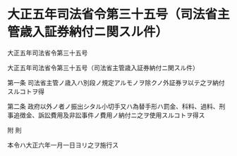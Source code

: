 # 大正五年司法省令第三十五号（司法省主管歳入証券納付ニ関スル件）

大正五年司法省令第三十五号

大正五年司法省令第三十五号（司法省主管歳入証券納付ニ関スル件）

第一条 司法省主管ノ歳入ハ別段ノ規定アルモノヲ除クノ外証券ヲ以テ之ヲ納付スルコトヲ得

第二条 政府以外ノ者ノ振出シタル小切手又ハ為替手形ハ罰金、科料、過料、刑事追徴金、訴訟費用及非訟事件ノ費用ノ納付ニ之ヲ使用スルコトヲ得ス

附 則

本令ハ大正六年一月一日ヨリ之ヲ施行ス
